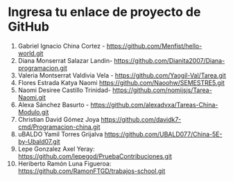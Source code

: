 # Ingresa tu enlace de proyecto de GitHub

1. Gabriel Ignacio China Cortez - https://github.com/Menfist/hello-world.git
2. Diana Monserrat Salazar Landin- https://github.com/Dianita2007/Diana-programacion.git
4. Valeria Montserrat Valdivia Vela - https://github.com/Yaogil-Val/Tarea.git
5. Flores Estrada Katya Naomi https://github.com/Naoohw/SEMESTRE5.git
6. Naomi Desiree Castillo Trinidad- https://github.com/nomijsjs/Tarea-Naomi.git
7. Alexa Sánchez Basurto - https://github.com/alexadvxa/Tareas-China-Modulo.git
8. Christian David Gómez Joya https://github.com/davidk7-cmd/Programacion-china.git
9. uBALDO Yamil Torres Grijalva https://github.com/UBALD077/China-5E-by-Ubald07.git
10. Lepe Gonzalez Axel Yeray: https://github.com/lepegod/PruebaContribuciones.git
11. Heriberto Ramón Luna Figueroa: https://github.com/RamonFTGD/trabajos-school.git
